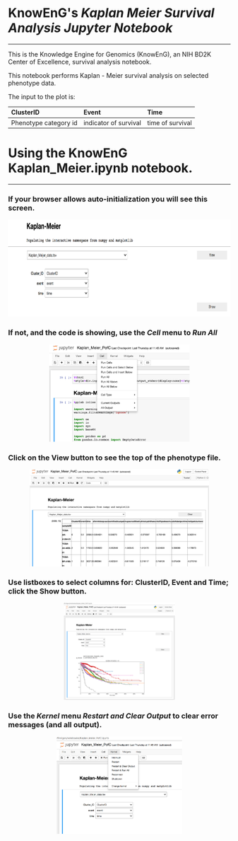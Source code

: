 # KnowEnG's _Kaplan Meier Survival Analysis Jupyter Notebook_
 --- 

This is the Knowledge Engine for Genomics (KnowEnG), an NIH BD2K Center of Excellence, survival analysis notebook.

This notebook performs Kaplan - Meier survival analysis on selected phenotype data.

The input to the plot is:

| **ClusterID**                                      | **Event**                           | **Time**       |
|:------------------------------ |:------------------------------------- |:-------------------- |
| Phenotype category id         | indicator of survival                 | time of survival|

# Using the KnowEnG Kaplan_Meier.ipynb notebook.
 ---

### If your browser allows auto-initialization you will see this screen.
<p align="center">
  <img  src="../data/images/up_and_running.png" height=220>
</p>

### If not, and the code is showing, use the _Cell_ menu to _Run All_

<p align="center">
  <img  src="../data/images/select_run_all.png" height=220>
</p>

### Click on the **View** button to see the top of the phenotype file.
<p align="center">
  <img  src="../data/images/Kaplan_Meier_View_pheno.png" height=220>
</p>

### Use listboxes to select columns for: ClusterID, Event and Time; click the **Show** button.
<p align="center">
  <img  src="../data/images/Kaplan_Meier_graph.png" height=220>
</p>

### Use the _Kernel_ menu _Restart and Clear Output_ to clear error messages (and all output).

<p align="center">
  <img  src="../data/images/select_restart.png" height=220>
</p>
